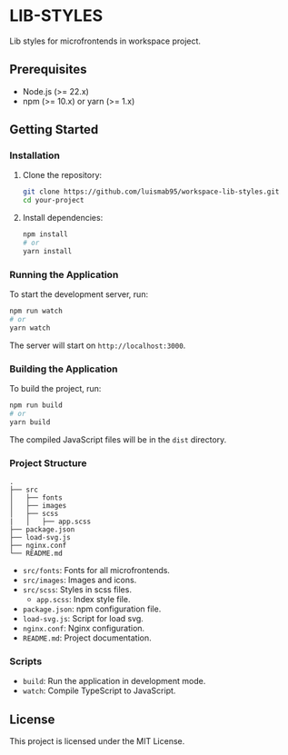 # LIB-STYLES

Lib styles for microfrontends in workspace project.

## Prerequisites

- Node.js (>= 22.x)
- npm (>= 10.x) or yarn (>= 1.x)

## Getting Started

### Installation

1. Clone the repository:
    ```sh
    git clone https://github.com/luismab95/workspace-lib-styles.git
    cd your-project
    ```

2. Install dependencies:
    ```sh
    npm install
    # or
    yarn install
    ```

### Running the Application

To start the development server, run:
```sh
npm run watch
# or
yarn watch
```

The server will start on `http://localhost:3000`.

### Building the Application

To build the project, run:
```sh
npm run build
# or
yarn build
```


The compiled JavaScript files will be in the `dist` directory.

### Project Structure

```
.
├── src
│   ├── fonts
│   ├── images
│   ├── scss
|   │   ├── app.scss
├── package.json
├── load-svg.js
├── nginx.conf
└── README.md
```

- `src/fonts`: Fonts for all microfrontends.
- `src/images`: Images and icons.
- `src/scss`: Styles in scss files.
  - `app.scss`: Index style file.
- `package.json`: npm configuration file.
- `load-svg.js`: Script for load svg.
- `nginx.conf`: Nginx configuration.
- `README.md`: Project documentation.

### Scripts

- `build`: Run the application in development mode.
- `watch`: Compile TypeScript to JavaScript.

## License

This project is licensed under the MIT License.